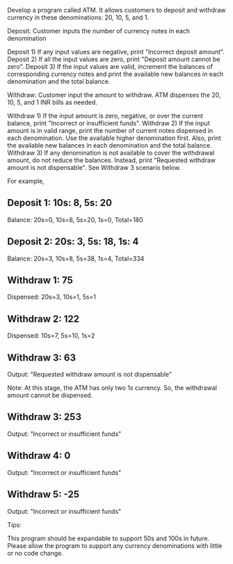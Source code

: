 Develop a program called ATM. It allows customers to deposit and withdraw currency in these denominations: 20, 10, 5, and 1.

Deposit: Customer inputs the number of currency notes in each denomination

Deposit 1) If any input values are negative, print "Incorrect deposit amount".
Deposit 2) If all the input values are zero, print "Deposit amount cannot be zero".
Deposit 3) If the input values are valid, increment the balances of corresponding currency notes and print the available new balances in each denomination and the total balance.

Withdraw: Customer input the amount to withdraw. ATM dispenses the 20, 10, 5, and 1 INR bills as needed. 

Withdraw 1) If the input amount is zero, negative, or over the current balance, print "Incorrect or insufficient funds".
Withdraw 2) If the input amount is in valid range, print the number of current notes dispensed in each denomination. Use the available higher denomination first. Also, print the available new balances in each denomination and the total balance.
Withdraw 3) If any denomination is not available to cover the withdrawal amount, do not reduce the balances. Instead, print "Requested withdraw amount is not dispensable". See Withdraw 3 scenario below.


For example, 

Deposit 1: 10s: 8, 5s: 20
---------------------------------
Balance: 20s=0, 10s=8, 5s=20, 1s=0, Total=180

Deposit 2: 20s: 3, 5s: 18, 1s: 4
-----------------------------------------
Balance: 20s=3, 10s=8, 5s=38, 1s=4, Total=334

Withdraw 1: 75
---------------------
Dispensed: 20s=3, 10s=1, 5s=1

Withdraw 2: 122
----------------------
Dispensed: 10s=7, 5s=10, 1s=2

Withdraw 3: 63
----------------------
Output: "Requested withdraw amount is not dispensable"

Note: At this stage, the ATM has only two 1s currency. So, the withdrawal amount cannot be dispensed.

Withdraw 3: 253
----------------------
Output: "Incorrect or insufficient funds"

Withdraw 4: 0
-------------------
Output: "Incorrect or insufficient funds"

Withdraw 5: -25
----------------------
Output: "Incorrect or insufficient funds"


Tips: 

This program should be expandable to support 50s and 100s in future. 
Please allow the program to support any currency denominations with little or no code change.
